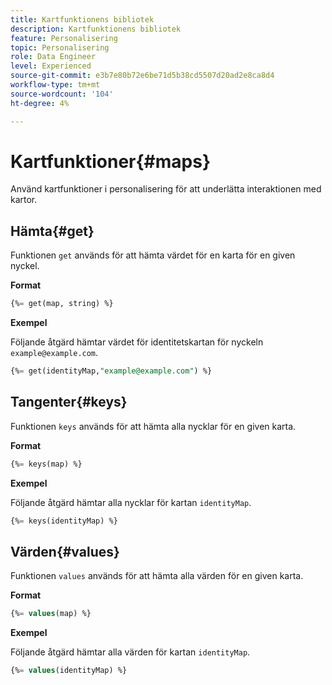 ```yaml
---
title: Kartfunktionens bibliotek
description: Kartfunktionens bibliotek
feature: Personalisering
topic: Personalisering
role: Data Engineer
level: Experienced
source-git-commit: e3b7e80b72e6be71d5b38cd5507d20ad2e8ca8d4
workflow-type: tm+mt
source-wordcount: '104'
ht-degree: 4%

---
```


# Kartfunktioner{#maps}

Använd kartfunktioner i personalisering för att underlätta interaktionen med kartor.

## Hämta{#get}

Funktionen `get` används för att hämta värdet för en karta för en given nyckel.

**Format**

```sql
{%= get(map, string) %}
```

**Exempel**

Följande åtgärd hämtar värdet för identitetskartan för nyckeln `example@example.com`.

```sql
{%= get(identityMap,"example@example.com") %}
```

## Tangenter{#keys}

Funktionen `keys` används för att hämta alla nycklar för en given karta.

**Format**

```sql
{%= keys(map) %}
```

**Exempel**

Följande åtgärd hämtar alla nycklar för kartan `identityMap`.

```sql
{%= keys(identityMap) %}
```

## Värden{#values}

Funktionen `values` används för att hämta alla värden för en given karta.

**Format**

```sql
{%= values(map) %}
```

**Exempel**

Följande åtgärd hämtar alla värden för kartan `identityMap`.

```sql
{%= values(identityMap) %}
```

